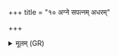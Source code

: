 +++
title = "१० अग्ने सपत्नम् अधरम्"

+++
<details><summary>मूलम् (GR)</summary>

अग्ने सपत्नम् अधरं पादयास्मद्  
व्यथया सजातम् उत्पिपानं बृहस्पते ।  
इन्द्राग्नी मित्रावरुणाव्  
अधरे पद्यन्ताम् अप्रतिमन्यूयमानाः ॥
</details>